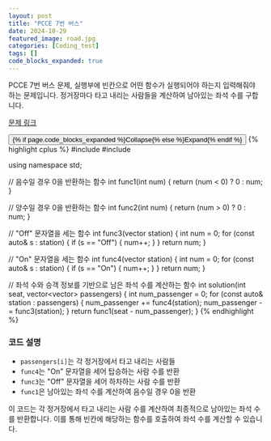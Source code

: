 ```yaml
---
layout: post
title: "PCCE 7번 버스"
date: 2024-10-29
featured_image: road.jpg
categories: [Coding_test]
tags: []
code_blocks_expanded: true
---
```



PCCE 7번 버스 문제, 실행부에 빈칸으로 어떤 함수가 실행되어야 하는지 입력해줘야 하는 문제입니다.
정거장마다 타고 내리는 사람들을 계산하여 남아있는 좌석 수를 구합니다.

[문제 링크](https://school.programmers.co.kr/learn/courses/30/lessons/340201)

<div class="code-block-container {% if page.code_blocks_expanded %}expanded{% endif %}">
    <button class="code-toggle">{% if page.code_blocks_expanded %}Collapse{% else %}Expand{% endif %}</button>
    {% highlight cplus %}
#include <string>
#include <vector>

using namespace std;

// 음수일 경우 0을 반환하는 함수
int func1(int num) {
    return (num < 0) ? 0 : num;
}

// 양수일 경우 0을 반환하는 함수
int func2(int num) {
    return (num > 0) ? 0 : num;
}

// "Off" 문자열을 세는 함수
int func3(vector<string> station) {
    int num = 0;
    for (const auto& s : station) {
        if (s == "Off") {
            num++;
        }
    }
    return num;
}

// "On" 문자열을 세는 함수
int func4(vector<string> station) {
    int num = 0;
    for (const auto& s : station) {
        if (s == "On") {
            num++;
        }
    }
    return num;
}

// 좌석 수와 승객 정보를 기반으로 남은 좌석 수를 계산하는 함수
int solution(int seat, vector<vector<string>> passengers) {
    int num_passenger = 0;
    for (const auto& station : passengers) {
        num_passenger += func4(station);
        num_passenger -= func3(station);
    }
    return func1(seat - num_passenger);
}
    {% endhighlight %}
</div>

### 코드 설명

- `passengers[i]`는 각 정거장에서 타고 내리는 사람들
- `func4`는 "On" 문자열을 세어 탑승하는 사람 수를 반환 
- `func3`는 "Off" 문자열을 세어 하차하는 사람 수를 반환
- `func1`은 남아있는 좌석 수를 계산하여 음수일 경우 0을 반환

이 코드는 각 정거장에서 타고 내리는 사람 수를 계산하여 최종적으로 남아있는 좌석 수를 반환합니다.
이를 통해 빈칸에 해당하는 함수를 호출하여 좌석 수를 계산할 수 있습니다.